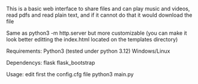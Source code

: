 This is a basic web interface to share files and can play music and videos, read pdfs and read plain text, and if it cannot do that it would download the file

Same as python3 -m http.server but more customizable (you can make it look better editting the index.html located on the templates directory)

Requirements:
 Python3 (tested under python 3.12)
 Windows/Linux

Dependencys:
 flask
 flask_bootstrap

Usage:
  edit first the config.cfg file
  python3 main.py
